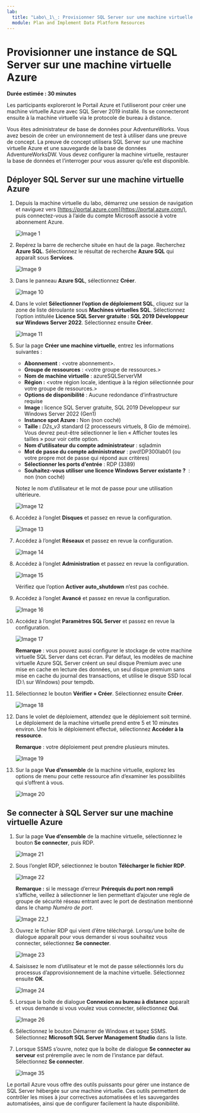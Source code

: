 ```yaml
---
lab:
  title: "Labo\_1\_: Provisionner SQL Server sur une machine virtuelle Azure"
  module: Plan and Implement Data Platform Resources
---
```


# Provisionner une instance de SQL Server sur une machine virtuelle Azure

**Durée estimée : 30 minutes**

Les participants exploreront le Portail Azure et l’utiliseront pour créer une machine virtuelle Azure avec SQL Server 2019 installé. Ils se connecteront ensuite à la machine virtuelle via le protocole de bureau à distance.

Vous êtes administrateur de base de données pour AdventureWorks. Vous avez besoin de créer un environnement de test à utiliser dans une preuve de concept. La preuve de concept utilisera SQL Server sur une machine virtuelle Azure et une sauvegarde de la base de données AdventureWorksDW. Vous devez configurer la machine virtuelle, restaurer la base de données et l’interroger pour vous assurer qu’elle est disponible.

## Déployer SQL Server sur une machine virtuelle Azure

1. Depuis la machine virtuelle du labo, démarrez une session de navigation et naviguez vers [https://portal.azure.com](https://portal.azure.com/), puis connectez-vous à l’aide du compte Microsoft associé à votre abonnement Azure.

    ![Image 1](../images/dp-300-module-01-lab-01.png)

1. Repérez la barre de recherche située en haut de la page. Recherchez **Azure SQL**. Sélectionnez le résultat de recherche **Azure SQL** qui apparaît sous **Services**.

    ![Image 9](../images/dp-300-module-01-lab-09.png)

1. Dans le panneau **Azure SQL**, sélectionnez **Créer**.

    ![Image 10](../images/dp-300-module-01-lab-10.png)

1. Dans le volet **Sélectionner l’option de déploiement SQL**, cliquez sur la zone de liste déroulante sous **Machines virtuelles SQL**. Sélectionnez l’option intitulée **Licence SQL Server gratuite : SQL 2019 Développeur sur Windows Server 2022**. Sélectionnez ensuite **Créer**.

    ![Image 11](../images/dp-300-module-01-lab-11.png)

1. Sur la page **Créer une machine virtuelle**, entrez les informations suivantes :

    - **Abonnement** : &lt;votre abonnement&gt;.
    - **Groupe de ressources** : &lt;votre groupe de ressources.&gt;
    - **Nom de machine virtuelle** : azureSQLServerVM
    - **Région :** &lt;votre région locale, identique à la région sélectionnée pour votre groupe de ressources.&gt;
    - **Options de disponibilité** : Aucune redondance d’infrastructure requise
    - **Image :** licence SQL Server gratuite, SQL 2019 Développeur sur Windows Server 2022 (Gen1)
    - **Instance spot Azure :** Non (non coché)
    - **Taille :** *D2s_v3* standard (2 processeurs virtuels, 8 Gio de mémoire). Vous devrez peut-être sélectionner le lien « Afficher toutes les tailles » pour voir cette option.
    - **Nom d’utilisateur du compte administrateur** : sqladmin
    - **Mot de passe du compte administrateur** : pwd!DP300lab01 (ou votre propre mot de passe qui répond aux critères)
    - **Sélectionner les ports d’entrée** : RDP (3389)
    - **Souhaitez-vous utiliser une licence Windows Server existante ?**  : non (non coché)

    Notez le nom d’utilisateur et le mot de passe pour une utilisation ultérieure.

    ![Image 12](../images/dp-300-module-01-lab-12.png)

1. Accédez à l’onglet **Disques** et passez en revue la configuration.

    ![Image 13](../images/dp-300-module-01-lab-13.png)

1. Accédez à l’onglet **Réseaux** et passez en revue la configuration.

    ![Image 14](../images/dp-300-module-01-lab-14.png)

1. Accédez à l’onglet **Administration** et passez en revue la configuration.

    ![Image 15](../images/dp-300-module-01-lab-15.png)

    Vérifiez que l’option **Activer auto_shutdown** n’est pas cochée.

1. Accédez à l’onglet **Avancé** et passez en revue la configuration.

    ![Image 16](../images/dp-300-module-01-lab-16.png)

1. Accédez à l’onglet **Paramètres SQL Server** et passez en revue la configuration.

    ![Image 17](../images/dp-300-module-01-lab-17.png)

    **Remarque** : vous pouvez aussi configurer le stockage de votre machine virtuelle SQL Server dans cet écran. Par défaut, les modèles de machine virtuelle Azure SQL Server créent un seul disque Premium avec une mise en cache en lecture des données, un seul disque premium sans mise en cache du journal des transactions, et utilise le disque SSD local (D:\ sur Windows) pour tempdb.

1. Sélectionnez le bouton **Vérifier + Créer**. Sélectionnez ensuite **Créer**.

    ![Image 18](../images/dp-300-module-01-lab-18.png)

1. Dans le volet de déploiement, attendez que le déploiement soit terminé. Le déploiement de la machine virtuelle prend entre 5 et 10 minutes environ. Une fois le déploiement effectué, sélectionnez **Accéder à la ressource**.

    **Remarque** : votre déploiement peut prendre plusieurs minutes.

    ![Image 19](../images/dp-300-module-01-lab-19.png)

1. Sur la page **Vue d’ensemble** de la machine virtuelle, explorez les options de menu pour cette ressource afin d’examiner les possibilités qui s’offrent à vous.

    ![Image 20](../images/dp-300-module-01-lab-20.png)

## Se connecter à SQL Server sur une machine virtuelle Azure

1. Sur la page **Vue d’ensemble** de la machine virtuelle, sélectionnez le bouton **Se connecter**, puis RDP.

    ![Image 21](../images/dp-300-module-01-lab-21.png)

1. Sous l’onglet RDP, sélectionnez le bouton **Télécharger le fichier RDP**.

    ![Image 22](../images/dp-300-module-01-lab-22.png)

    **Remarque :** si le message d’erreur **Prérequis du port non rempli** s’affiche, veillez à sélectionner le lien permettant d’ajouter une règle de groupe de sécurité réseau entrant avec le port de destination mentionné dans le champ *Numéro de port*.

    ![Image 22_1](../images/dp-300-module-01-lab-22_1.png)

1. Ouvrez le fichier RDP qui vient d’être téléchargé. Lorsqu’une boîte de dialogue apparaît pour vous demander si vous souhaitez vous connecter, sélectionnez **Se connecter**.

    ![Image 23](../images/dp-300-module-01-lab-23.png)

1. Saisissez le nom d’utilisateur et le mot de passe sélectionnés lors du processus d’approvisionnement de la machine virtuelle. Sélectionnez ensuite **OK**.

    ![Image 24](../images/dp-300-module-01-lab-24.png)

1. Lorsque la boîte de dialogue **Connexion au bureau à distance** apparaît et vous demande si vous voulez vous connecter, sélectionnez **Oui**.

    ![Image 26](../images/dp-300-module-01-lab-26.png)

1. Sélectionnez le bouton Démarrer de Windows et tapez SSMS. Sélectionnez **Microsoft SQL Server Management Studio** dans la liste.  

1. Lorsque SSMS s’ouvre, notez que la boîte de dialogue **Se connecter au serveur** est préremplie avec le nom de l’instance par défaut. Sélectionnez **Se connecter**.

    ![Image 35](../images/dp-300-module-01-lab-35.png)

Le portail Azure vous offre des outils puissants pour gérer une instance de SQL Server hébergée sur une machine virtuelle. Ces outils permettent de contrôler les mises à jour correctives automatisées et les sauvegardes automatisées, ainsi que de configurer facilement la haute disponibilité.
